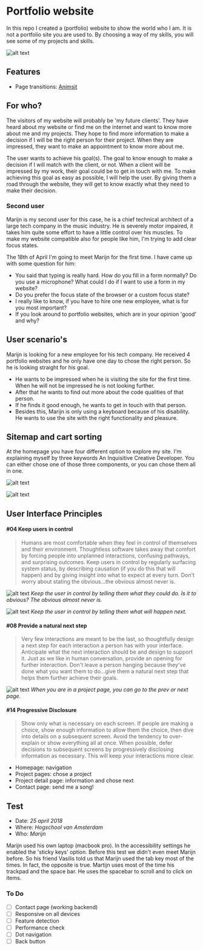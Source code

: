 # Portfolio website

In this repo I created a (portfolio) website to show the world who I am. It is not a portfolio site you are used to. By choosing a way of my skills, you will see some of my projects and skills.

![alt text](./screenshots/3.png "Logo Title Text 1")

## Features
* Page transitions: [Animsit](http://git.blivesta.com/animsition/)


## For who?
The visitors of my website will probably be 'my future clients'. They have heard about my website or find me on the internet and want to know more about me and my projects. They hope to find more information to make a decision if I will be the right person for their project. When they are impressed, they want to make an appointment to know more about me.

The user wants to achieve his goal(s). The goal to know enough to make a decision if I will match with the client, or not. When a client will be impressed by my work, their goal could be to get in touch with me. To make achieving this goal as easy as possible, I will help the user. By giving them a road through the website, they will get to know exactly what they need to make their decision.

### Second user
Marijn is my second user for this case, he is a chief technical architect of a large tech company in the music industry. He is severely motor impaired, it takes him quite some effort to have a little control over his muscles. To make my website compatible also for people like him, I'm trying to add clear focus states.

The 18th of April I'm going to meet Marijn for the first time. I have came up with some question for him:
- You said that typing is really hard. How do you fill in a form normally? Do you use a microphone? What could I do if I want to use a form in my website?
- Do you prefer the focus state of the browser or a custom focus state?
- I really like to know, if you have to hire one new employee, what is for you most important?
- If you look around to portfolio websites, which are in your opinion 'good' and why?

## User scenario's
Marijn is looking for a new employee for his tech company. He received 4 portfolio websites and he only have one day to chose the right person. So he is looking straight for his goal.
* He wants to be impressed when he is visiting the site for the first time. When he will not be impressed he is not looking further.
* After that he wants to find out more about the code qualities of that person.
* If he finds it good enough, he wants to get in touch with that person.
* Besides this, Marijn is only using a keyboard because of his disability. He wants to use the site with the right functionality and pleasure.

## Sitemap and cart sorting
At the homepage you have four different option to explore my site. I'm explaining myself by three keywords An Inquisitive Creative Developer. You can either chose one of those three components, or you can chose them all in one.

![alt text](./screenshots/sitemap.png "Logo Title Text 1")

![alt text](./screenshots/IMG_8090.JPG "Logo Title Text 1")

## User Interface Principles
#### #04 Keep users in control
> Humans are most comfortable when they feel in control of themselves and their environment. Thoughtless software takes away that comfort by forcing people into unplanned interactions, confusing pathways, and surprising outcomes. Keep users in control by regularly surfacing system status, by describing causation (if you do this that will happen) and by giving insight into what to expect at every turn. Don't worry about stating the obvious…the obvious almost never is.

![alt text](./screenshots/4.png "Logo Title Text 1")
*Keep the user in control by telling them what they could do. Is it to obvious? The obvious almost never is.*

![alt text](./screenshots/7.png "Logo Title Text 1")
*Keep the user in control by telling them what will happen next.*

#### #08 Provide a natural next step
> Very few interactions are meant to be the last, so thoughtfully design a next step for each interaction a person has with your interface. Anticipate what the next interaction should be and design to support it. Just as we like in human conversation, provide an opening for further interaction. Don't leave a person hanging because they've done what you want them to do…give them a natural next step that helps them further achieve their goals.

![alt text](./screenshots/8.png "Logo Title Text 1")
*When you are in a project page, you can go to the prev or next page.*

#### #14 Progressive Disclosure
> Show only what is necessary on each screen. If people are making a choice, show enough information to allow them the choice, then dive into details on a subsequent screen. Avoid the tendency to over-explain or show everything all at once. When possible, defer decisions to subsequent screens by progressively disclosing information as necessary. This will keep your interactions more clear.

* Homepage: navigation
* Project pages: chose a project
* Project detail page: information and chose next
* Contact page: send me a song!

## Test
* Date: *25 april 2018*
* Where: *Hogschool van Amsterdam*
* Who: *Marijn*

Marijn used his own laptop (macbook pro). In the accessibility settings he enabled the 'sticky keys' option. Before this test we didn't even meet Marijn before. So his friend Vasilis told us that Marijn used the tab key most of the times. In fact, the opposite is true. Martijn uses most of the time his trackpad and the space bar. He uses the spacebar to scroll and to click on items.

### To Do
- [ ] Contact page (working backend)
- [ ] Responsive on all devices
- [ ] Feature detection
- [ ] Performance check
- [ ] Dot navigation
- [ ] Back button
